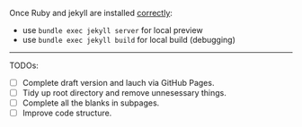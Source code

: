 Once Ruby and jekyll are installed [correctly](https://jekyllrb.com/docs/installation/):

* use `bundle exec jekyll server` for local preview
* use `bundle exec jekyll build` for local build (debugging)

---

TODOs:

- [ ] Complete draft version and lauch via GitHub Pages.
- [ ] Tidy up root directory and remove unnesessary things.
- [ ] Complete all the blanks in subpages.
- [ ] Improve code structure.

